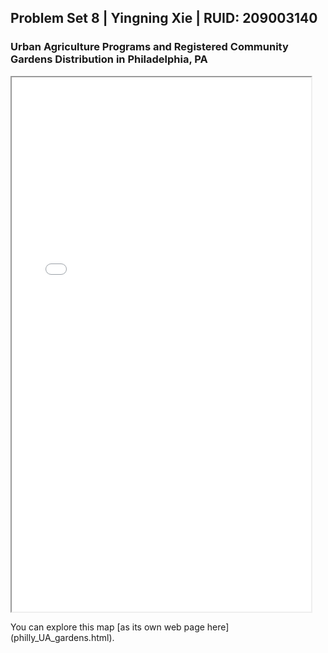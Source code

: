 ## Problem Set 8 | Yingning Xie | RUID: 209003140
### Urban Agriculture Programs and Registered Community Gardens Distribution in Philadelphia, PA

<iframe src="philly_UA_gardens.html" height="855" width="95%"></iframe>

You can explore this map [as its own web page here] (philly_UA_gardens.html).
